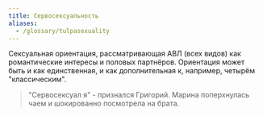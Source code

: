 ```yaml
---
title: Сервосексуальность
aliases:
  - /glossary/tulpasexuality
---
```

Сексуальная ориентация, рассматривающая АВЛ (всех видов) как романтические интересы и половых партнёров. Ориентация может быть и как единственная, и как дополнительная к, например, четырём "классическим".

> "Сервосексуал я" - признался Григорий. Марина поперхнулась чаем и шокированно посмотрела на брата.
